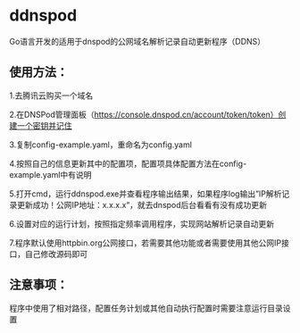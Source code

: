 # ddnspod
Go语言开发的适用于dnspod的公网域名解析记录自动更新程序（DDNS）

## 使用方法：
1.去腾讯云购买一个域名

2.在DNSPod管理面板（https://console.dnspod.cn/account/token/token）创建一个密钥并记住

3.复制config-example.yaml，重命名为config.yaml

4.按照自己的信息更新其中的配置项，配置项具体配置方法在config-example.yaml中有说明

5.打开cmd，运行ddnspod.exe并查看程序输出结果，如果程序log输出”IP解析记录更新成功！公网IP地址：x.x.x.x“，就去dnspod后台看看有没有成功更新

6.设置对应的运行计划，按照指定频率调用程序，实现网站解析记录自动更新

7.程序默认使用httpbin.org公网接口，若需要其他功能或者需要使用其他公网IP接口，自己修改源码即可

## 注意事项：

程序中使用了相对路径，配置任务计划或其他自动执行配置时需要注意运行目录设置
